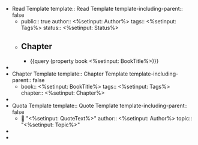 - Read Template
  template:: Read Template
  template-including-parent:: false
	- public:: true
	  author:: <%setinput: Author%>
	  tags:: <%setinput: Tags%>
	  status:: <%setinput: Status%>
	- ## Chapter
		- {{query (property book <%setinput: BookTitle%>)}}
-
- Chapter Template
  template:: Chapter Template
  template-including-parent:: false
	- book:: <%setinput: BookTitle%>
	  tags:: <%setinput: Tags%>
	  chapter:: <%setinput: Chapter%>
-
- Quota Template
  template:: Quote Template
  template-including-parent:: false
	- 💬 "<%setinput: QuoteText%>"
	  author:: <%setinput: Author%>
	  topic:: "<%setinput: Topic%>"
-
-